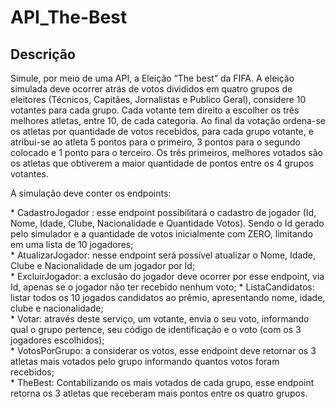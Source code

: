 # API_The-Best

## Descrição
<p>Simule, por meio de uma API, a Eleição “The best” da FIFA. A eleição simulada deve ocorrer
atrás de votos divididos em quatro grupos de eleitores (Técnicos, Capitães, Jornalistas e
Publico Geral), considere 10 votantes para cada grupo. Cada votante tem direito a escolher
os três melhores atletas, entre 10, de cada categoria. Ao final da votação ordena-se os
atletas por quantidade de votos recebidos, para cada grupo votante, e atribui-se ao atleta
5 pontos para o primeiro, 3 pontos para o segundo colocado e 1 ponto para o terceiro. Os
três primeiros, melhores votados são os atletas que obtiverem a maior quantidade de pontos
entre os 4 grupos votantes. </p>
<p> A simulação deve conter os endpoints:</p> 
 * CadastroJogador : esse endpoint possibilitará o cadastro de jogador (Id, Nome, Idade,
Clube, Nacionalidade e Quantidade Votos). Sendo o Id gerado pelo simulador e a
quantidade de votos inicialmente com ZERO, limitando em uma lista de 10 jogadores; <br>
 * AtualizarJogador: nesse endpoint será possível atualizar o Nome, Idade, Clube e
Nacionalidade de um jogador por Id;<br>
 * ExcluirJogador: a exclusão do jogador deve ocorrer por esse endpoint, via Id, apenas
se o jogador não ter recebido nenhum voto;
* ListaCandidatos: listar todos os 10 jogados candidatos ao prêmio, apresentando nome,
idade, clube e nacionalidade;<br>
* Votar: através deste serviço, um votante, envia o seu voto, informando qual o grupo
pertence, seu código de identificação e o voto (com os 3 jogadores escolhidos);<br>
* VotosPorGrupo: a considerar os votos, esse endpoint deve retornar os 3 atletas mais
votados pelo grupo informando quantos votos foram recebidos;<br>
* TheBest: Contabilizando os mais votados de cada grupo, esse endpoint retorna os 3
atletas que receberam mais pontos entre os quatro grupos. 
